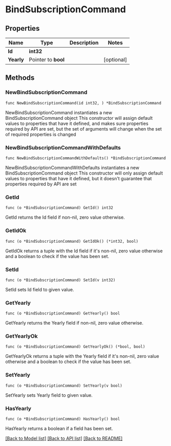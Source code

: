 # BindSubscriptionCommand

## Properties

Name | Type | Description | Notes
------------ | ------------- | ------------- | -------------
**Id** | **int32** |  | 
**Yearly** | Pointer to **bool** |  | [optional] 

## Methods

### NewBindSubscriptionCommand

`func NewBindSubscriptionCommand(id int32, ) *BindSubscriptionCommand`

NewBindSubscriptionCommand instantiates a new BindSubscriptionCommand object
This constructor will assign default values to properties that have it defined,
and makes sure properties required by API are set, but the set of arguments
will change when the set of required properties is changed

### NewBindSubscriptionCommandWithDefaults

`func NewBindSubscriptionCommandWithDefaults() *BindSubscriptionCommand`

NewBindSubscriptionCommandWithDefaults instantiates a new BindSubscriptionCommand object
This constructor will only assign default values to properties that have it defined,
but it doesn't guarantee that properties required by API are set

### GetId

`func (o *BindSubscriptionCommand) GetId() int32`

GetId returns the Id field if non-nil, zero value otherwise.

### GetIdOk

`func (o *BindSubscriptionCommand) GetIdOk() (*int32, bool)`

GetIdOk returns a tuple with the Id field if it's non-nil, zero value otherwise
and a boolean to check if the value has been set.

### SetId

`func (o *BindSubscriptionCommand) SetId(v int32)`

SetId sets Id field to given value.


### GetYearly

`func (o *BindSubscriptionCommand) GetYearly() bool`

GetYearly returns the Yearly field if non-nil, zero value otherwise.

### GetYearlyOk

`func (o *BindSubscriptionCommand) GetYearlyOk() (*bool, bool)`

GetYearlyOk returns a tuple with the Yearly field if it's non-nil, zero value otherwise
and a boolean to check if the value has been set.

### SetYearly

`func (o *BindSubscriptionCommand) SetYearly(v bool)`

SetYearly sets Yearly field to given value.

### HasYearly

`func (o *BindSubscriptionCommand) HasYearly() bool`

HasYearly returns a boolean if a field has been set.


[[Back to Model list]](../README.md#documentation-for-models) [[Back to API list]](../README.md#documentation-for-api-endpoints) [[Back to README]](../README.md)


